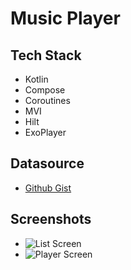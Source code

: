 # Music Player

## Tech Stack
- Kotlin
- Compose
- Coroutines
- MVI
- Hilt
- ExoPlayer

## Datasource
- [Github Gist](https://gist.github.com/jsturgis/3b19447b304616f18657?permalink_comment_id=3725183#file-gistfile1-txt.)

## Screenshots
- ![List Screen](https://i.imgur.com/oo5EyLG.jpeg)
- ![Player Screen](https://i.imgur.com/PUcFv4x.jpeg)